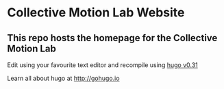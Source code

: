 # Collective Motion Lab Website
## This repo hosts the homepage for the Collective Motion Lab

Edit using your favourite text editor and recompile using [hugo v0.31](https://github.com/gohugoio/hugo/releases/tag/v0.31)

Learn all about hugo at http://gohugo.io